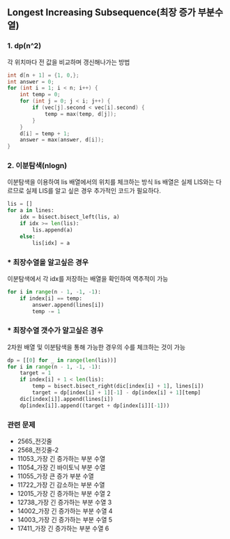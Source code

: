 ## Longest Increasing Subsequence(최장 증가 부분수열)

### 1. dp(n^2)  
각 위치마다 전 값을 비교하며 갱신해나가는 방법
```cpp
int d[n + 1] = {1, 0,};
int answer = 0;
for (int i = 1; i < n; i++) {
    int temp = 0;
    for (int j = 0; j < i; j++) {
        if (vec[j].second < vec[i].second) {
            temp = max(temp, d[j]);
        }
    }
    d[i] = temp + 1;
    answer = max(answer, d[i]);
}
```
  
### 2. 이분탐색(nlogn)  
이분탐색을 이용하여 lis 배열에서의 위치를 체크하는 방식
lis 배열은 실제 LIS와는 다르므로 실제 LIS를 알고 싶은 경우 추가적인 코드가 필요하다.
```python
lis = []
for a in lines:
    idx = bisect.bisect_left(lis, a)
    if idx >= len(lis):
        lis.append(a)
    else:
        lis[idx] = a
```
  
### * 최장수열을 알고싶은 경우 
이분탐색에서 각 idx를 저장하는 배열을 확인하여 역추적이 가능  
```python
for i in range(n - 1, -1, -1):
    if index[i] == temp:
        answer.append(lines[i])
        temp -= 1
```
  
### * 최장수열 갯수가 알고싶은 경우
2차원 배열 및 이분탐색을 통해 가능한 경우의 수를 체크하는 것이 가능
```python
dp = [[0] for _ in range(len(lis))]
for i in range(n - 1, -1, -1):
    target = 1
    if index[i] + 1 < len(lis):
        temp = bisect.bisect_right(dic[index[i] + 1], lines[i])
        target = dp[index[i] + 1][-1] - dp[index[i] + 1][temp]
    dic[index[i]].append(lines[i])
    dp[index[i]].append((target + dp[index[i]][-1]))
```
  
### 관련 문제 
- 2565_전깃줄
- 2568_전깃줄-2
- 11053_가장 긴 증가하는 부분 수열
- 11054_가장 긴 바이토닉 부분 수열
- 11055_가장 큰 증가 부분 수열
- 11722_가장 긴 감소하는 부분 수열
- 12015_가장 긴 증가하는 부분 수열 2
- 12738_가장 긴 증가하는 부분 수열 3
- 14002_가장 긴 증가하는 부분 수열 4
- 14003_가장 긴 증가하는 부분 수열 5
- 17411_가장 긴 증가하는 부분 수열 6
